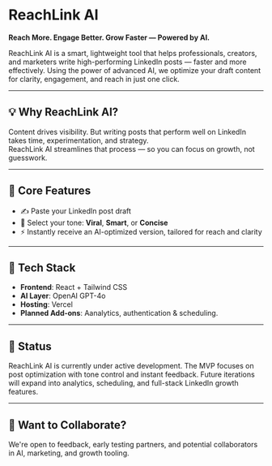 # ReachLink AI

**Reach More. Engage Better. Grow Faster — Powered by AI.**

ReachLink AI is a smart, lightweight tool that helps professionals, creators, and marketers write high-performing LinkedIn posts — faster and more effectively. Using the power of advanced AI, we optimize your draft content for clarity, engagement, and reach in just one click.

---

## 💡 Why ReachLink AI?

Content drives visibility. But writing posts that perform well on LinkedIn takes time, experimentation, and strategy.  
ReachLink AI streamlines that process — so you can focus on growth, not guesswork.

---

## 🔧 Core Features

- ✍️ Paste your LinkedIn post draft  
- 🎯 Select your tone: **Viral**, **Smart**, or **Concise**  
- ⚡ Instantly receive an AI-optimized version, tailored for reach and clarity  

---

## 🚀 Tech Stack

- **Frontend**: React + Tailwind CSS  
- **AI Layer**: OpenAI GPT-4o  
- **Hosting**: Vercel  
- **Planned Add-ons**: Aanalytics, authentication & scheduling.  

---

## 📌 Status

ReachLink AI is currently under active development. The MVP focuses on post optimization with tone control and instant feedback. Future iterations will expand into analytics, scheduling, and full-stack LinkedIn growth features.

---

## 🤝 Want to Collaborate?

We're open to feedback, early testing partners, and potential collaborators in AI, marketing, and growth tooling.
